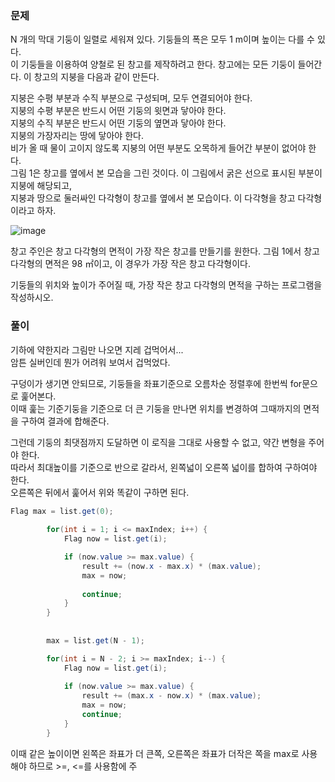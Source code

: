 ### 문제
N 개의 막대 기둥이 일렬로 세워져 있다. 기둥들의 폭은 모두 1 m이며 높이는 다를 수 있다.    
이 기둥들을 이용하여 양철로 된 창고를 제작하려고 한다. 창고에는 모든 기둥이 들어간다. 이 창고의 지붕을 다음과 같이 만든다.   

지붕은 수평 부분과 수직 부분으로 구성되며, 모두 연결되어야 한다.   
지붕의 수평 부분은 반드시 어떤 기둥의 윗면과 닿아야 한다.   
지붕의 수직 부분은 반드시 어떤 기둥의 옆면과 닿아야 한다.   
지붕의 가장자리는 땅에 닿아야 한다.   
비가 올 때 물이 고이지 않도록 지붕의 어떤 부분도 오목하게 들어간 부분이 없어야 한다.   
그림 1은 창고를 옆에서 본 모습을 그린 것이다. 이 그림에서 굵은 선으로 표시된 부분이 지붕에 해당되고,    
지붕과 땅으로 둘러싸인 다각형이 창고를 옆에서 본 모습이다. 이 다각형을 창고 다각형이라고 하자.   

![image](https://user-images.githubusercontent.com/80390524/186889071-68c9f83d-742d-4665-a012-296fb1b6045c.png)   

창고 주인은 창고 다각형의 면적이 가장 작은 창고를 만들기를 원한다. 그림 1에서 창고 다각형의 면적은 98 ㎡이고, 이 경우가 가장 작은 창고 다각형이다.   

기둥들의 위치와 높이가 주어질 때, 가장 작은 창고 다각형의 면적을 구하는 프로그램을 작성하시오.   

### 풀이

기하에 약한지라 그림만 나오면 지레 겁먹어서...   
암튼 실버인데 뭔가 어려워 보여서 겁먹었다.   

구덩이가 생기면 안되므로, 기둥들을 좌표기준으로 오름차순 정렬후에 한번씩 for문으로 훑어본다.   
이때 훑는 기준기둥을 기준으로 더 큰 기둥을 만나면 위치를 변경하여 그때까지의 면적을 구하여 결과에 합해준다.   

그런데 기둥의 최댓점까지 도달하면 이 로직을 그대로 사용할 수 없고, 약간 변형을 주어야 한다.   
따라서 최대높이를 기준으로 반으로 갈라서, 왼쪽넓이 오른쪽 넓이를 합하여 구하여야 한다.   
오른쪽은 뒤에서 훑어서 위와 똑같이 구하면 된다.   

```java
Flag max = list.get(0);
		
		for(int i = 1; i <= maxIndex; i++) {
			Flag now = list.get(i);

			if (now.value >= max.value) {
				result += (now.x - max.x) * (max.value);
				max = now;
				
				continue;
			}
		}
		
		
		max = list.get(N - 1);

		for(int i = N - 2; i >= maxIndex; i--) {
			Flag now = list.get(i);
			
			if (now.value >= max.value) {
				result += (max.x - now.x) * (max.value);
				max = now;
				continue;
			}
		}
```
이때 같은 높이이면 왼쪽은 좌표가 더 큰쪽, 오른쪽은 좌표가 더작은 쪽을 max로 사용해야 하므로 >=, <=를 사용함에 주
